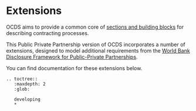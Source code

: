 # Extensions

OCDS aims to provide a common core of [sections and building blocks](../../../getting_started/building_blocks.md) for describing contracting processes. 

This Public Private Partnership version of OCDS incorporates a number of extensions, designed to model additional requirements from the [World Bank Disclosure Framework for Public-Private Partnerships](http://www.worldbank.org/en/topic/publicprivatepartnerships/brief/a-framework-for-disclosure-in-public-private-partnership-projects). 

You can find documentation for these extensions below. 


```eval_rst
.. toctree::
   :maxdepth: 2
   :glob:

   developing
   *

```